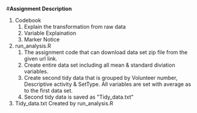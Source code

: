 #**Assignment Description**
1. Codebook
    1. Explain the transformation from raw data
    2. Variable Explaination
    3. Marker Notice
2. run_analysis.R 
    1. The assignment code that can download data set zip file from the given url link.
    2. Create entire data set including all mean & standard diviation variables.
    3. Create second tidy data that is grouped by Volunteer number, Descriptive activity & SetType. 
       All variables are set with average as to the first data set.
    4. Second tidy data is saved as "Tidy_data.txt"
 3. Tidy_data.txt
    Created by run_analysis.R
 
